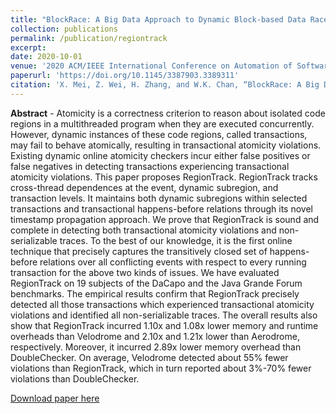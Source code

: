 ```yaml
---
title: "BlockRace: A Big Data Approach to Dynamic Block-based Data Race Detection for Multithreaded Programs"
collection: publications
permalink: /publication/regiontrack
excerpt:
date: 2020-10-01
venue: '2020 ACM/IEEE International Conference on Automation of Software Test (AST)'
paperurl: 'https://doi.org/10.1145/3387903.3389311'
citation: 'X. Mei, Z. Wei, H. Zhang, and W.K. Chan, “BlockRace: A Big Data Approach to Dynamic Block-based Data Race Detection for Multithreaded Programs,” In Proceedings of ACM/IEEE International Conference on Automation of Software Test (AST), 2020, pp. 71-80.'
---
```

**Abstract** - Atomicity is a correctness criterion to reason about isolated code regions in a multithreaded program when they are executed concurrently. However, dynamic instances of these code regions, called transactions, may fail to behave atomically, resulting in transactional atomicity violations. Existing dynamic online atomicity checkers incur either false positives or false negatives in detecting transactions experiencing transactional atomicity violations. This paper proposes RegionTrack. RegionTrack tracks cross-thread dependences at the event, dynamic subregion, and transaction levels. It maintains both dynamic subregions within selected transactions and transactional happens-before relations through its novel timestamp propagation approach. We prove that RegionTrack is sound and complete in detecting both transactional atomicity violations and non-serializable traces. To the best of our knowledge, it is the first online technique that precisely captures the transitively closed set of happens-before relations over all conflicting events with respect to every running transaction for the above two kinds of issues. We have evaluated RegionTrack on 19 subjects of the DaCapo and the Java Grande Forum benchmarks. The empirical results confirm that RegionTrack precisely detected all those transactions which experienced transactional atomicity violations and identified all non-serializable traces. The overall results also show that RegionTrack incurred 1.10x and 1.08x lower memory and runtime overheads than Velodrome and 2.10x and 1.21x lower than Aerodrome, respectively. Moreover, it incurred 2.89x lower memory overhead than DoubleChecker. On average, Velodrome detected about 55% fewer violations than RegionTrack, which in turn reported about 3%-70% fewer violations than DoubleChecker. 

[Download paper here](https://doi.org/10.1145/3387903.3389311)

